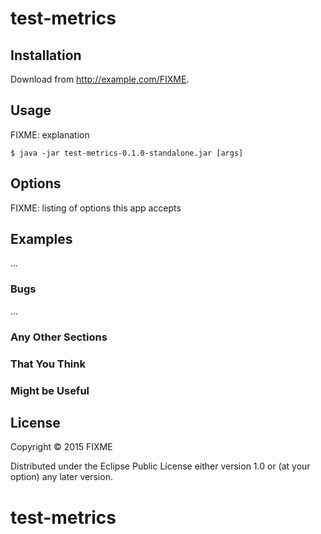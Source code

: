 # test-metrics


## Installation

Download from http://example.com/FIXME.

## Usage

FIXME: explanation

    $ java -jar test-metrics-0.1.0-standalone.jar [args]

## Options

FIXME: listing of options this app accepts

## Examples

...

### Bugs

...

### Any Other Sections
### That You Think
### Might be Useful

## License

Copyright © 2015 FIXME

Distributed under the Eclipse Public License either version 1.0 or (at
your option) any later version.
# test-metrics

